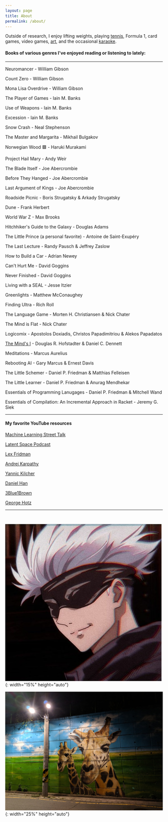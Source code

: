 ```yaml
---
layout: page
title: About
permalink: /about/
---
```


Outside of research, I enjoy lifting weights, playing [tennis](/about/jeonggu), Formula 1, card games, video games, [art](/about/misul), and the occasional [karaoke](/about/nolaebang).

#### Books of various genres I've enjoyed reading or listening to lately:
---

Neuromancer - William Gibson

Count Zero - William Gibson

Mona Lisa Overdrive - William Gibson

The Player of Games - Iain M. Banks

Use of Weapons - Iain M. Banks

Excession - Iain M. Banks

Snow Crash - Neal Stephenson

The Master and Margarita - Mikhail Bulgakov

Norwegian Wood 🟩 - Haruki Murakami

Project Hail Mary - Andy Weir

The Blade Itself - Joe Abercrombie

Before They Hanged - Joe Abercrombie

Last Argument of Kings - Joe Abercrombie

Roadside Picnic - Boris Strugatsky & Arkady Strugatsky

Dune - Frank Herbert

World War Z - Max Brooks

Hitchhiker's Guide to the Galaxy - Douglas Adams

The Little Prince (a personal favorite) - Antoine de Saint-Exupéry

The Last Lecture - Randy Pausch & Jeffrey Zaslow

How to Build a Car - Adrian Newey

Can't Hurt Me - David Goggins

Never Finished - David Goggins

Living with a SEAL - Jesse Itzier

Greenlights - Matthew McConaughey

Finding Ultra - Rich Roll

The Language Game - Morten H. Christiansen & Nick Chater

The Mind is Flat - Nick Chater

Logicomix - Apostolos Doxiadis, Christos Papadimitriou & Alekos Papadatos

[The Mind's I](/about/i) - Douglas R. Hofstadter & Daniel C. Dennett

Meditations - Marcus Aurelius

Rebooting AI - Gary Marcus & Ernest Davis

The Little Schemer - Daniel P. Friedman & Matthias Felleisen

The Little Learner - Daniel P. Friedman & Anurag Mendhekar

Essentials of Programming Lanugages - Daniel P. Friedman & Mitchell Wand

Essentials of Compilation: An Incremental Approach in Racket - Jeremy G. Siek

---

#### My favorite YouTube resources

[Machine Learning Street Talk](https://www.youtube.com/@MachineLearningStreetTalk)

[Latent Space Podcast](https://www.youtube.com/@LatentSpaceTV)

[Lex Fridman](https://youtube.com/@lexfridman)

[Andrej Karpathy](https://www.youtube.com/andrejkarpathy)

[Yannic Kilcher](https://www.youtube.com/@YannicKilcher)

[Daniel Han](https://youtu.be/pRM_P6UfdIc?si=PVTvVdUsS1YiWzz_)

[3Blue1Brown](https://www.youtube.com/watch?v=aircAruvnKk&list=PLZHQObOWTQDNU6R1_67000Dx_ZCJB-3pi)

[George Hotz](https://www.youtube.com/@geohotarchive)

---

<br>

![gojo](../assets/images/gojo.jpg){: width="15%" height="auto"}

![gilin](../assets/images/gilin.jpg){: width="25%" height="auto"}